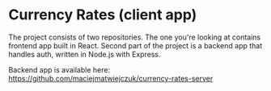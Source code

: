 # Currency Rates (client app)

The project consists of two repositories. The one you're looking at contains frontend app built in React.
Second part of the project is a backend app that handles auth, written in Node.js with Express.

Backend app is available here: https://github.com/maciejmatwiejczuk/currency-rates-server
